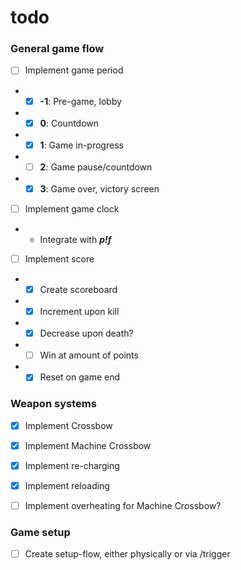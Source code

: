 # todo

### General game flow
- [ ] Implement game period
- - [x] **-1**: Pre-game, lobby
- - [x] **0**: Countdown
- - [x] **1**: Game in-progress
- - [ ] **2**: Game pause/countdown
- - [x] **3**: Game over, victory screen

- [ ] Implement game clock
- - Integrate with ***p!f***

- [ ] Implement score
- - [x] Create scoreboard
- - [x] Increment upon kill
- - [x] Decrease upon death?
- - [ ] Win at amount of points
- - [x] Reset on game end

### Weapon systems
- [x] Implement Crossbow
- [x] Implement Machine Crossbow

- [x] Implement re-charging
- [x] Implement reloading
- [ ] Implement overheating for Machine Crossbow?

### Game setup
- [ ] Create setup-flow, either physically or via /trigger